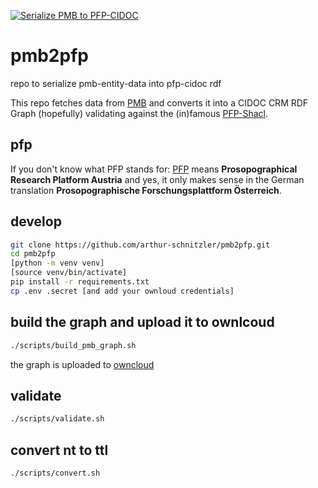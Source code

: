 [![Serialize PMB to PFP-CIDOC](https://github.com/arthur-schnitzler/pmb2pfp/actions/workflows/amp2pfp.yml/badge.svg)](https://github.com/arthur-schnitzler/pmb2pfp/actions/workflows/amp2pfp.yml)

# pmb2pfp
repo to serialize pmb-entity-data into pfp-cidoc rdf

This repo fetches data from [PMB](https://pmb.acdh.oeaw.ac.at/media/) and converts it into a CIDOC CRM RDF Graph (hopefully) validating against the (in)famous [PFP-Shacl](https://pfp-schema.acdh-ch-dev.oeaw.ac.at/shacl/shacl.ttl).

## pfp
If you don't know what PFP stands for: [PFP](https://www.oeaw.ac.at/acdh/research/dh-research-infrastructure/activities/modelling-humanities-data/pfp-prosopographical-research-platform-austria) means **Prosopographical Research Platform Austria** and yes, it only makes sense in the German translation **Prosopographische Forschungsplattform Österreich**.


## develop


```bash
git clone https://github.com/arthur-schnitzler/pmb2pfp.git
cd pmb2pfp
[python -m venv venv]
[source venv/bin/activate]
pip install -r requirements.txt
cp .env .secret [and add your ownloud credentials]
```



## build the graph and upload it to ownlcoud
```bash
./scripts/build_pmb_graph.sh
```

the graph is uploaded to [owncloud](https://cloud.oeaw.ac.at/index.php/s/NTjXBotgP988rbB)


## validate

```bash
./scripts/validate.sh
```

## convert nt to ttl
```bash
./scripts/convert.sh
```